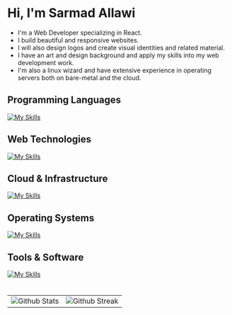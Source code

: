 # Hi, I'm Sarmad Allawi
- I'm a Web Developer specializing in React.
- I build beautiful and responsive websites.
- I will also design logos and create visual identities and related material.
- I have an art and design background and apply my skills into my web development work.
- I'm also a linux wizard and have extensive experience in operating servers both on bare-metal and the cloud.


## Programming Languages

[![My Skills](https://skillicons.dev/icons?i=cpp,py,js,ts,lua)](https://skillicons.dev)
## Web Technologies
[![My Skills](https://skillicons.dev/icons?i=react,nextjs,html,css)](https://skillicons.dev)
## Cloud & Infrastructure
[![My Skills](https://skillicons.dev/icons?i=aws,cloudflare,workers)](https://skillicons.dev)
## Operating Systems
[![My Skills](https://skillicons.dev/icons?i=linux,arch,nix,windows)](https://skillicons.dev)
## Tools & Software
[![My Skills](https://skillicons.dev/icons?i=bash,powershell,vim,neovim,vscode,ps,ai,blender,figma)](https://skillicons.dev)
#
<section>
    <table>
        <tr>
            <td>
                <img src="https://github-readme-stats.vercel.app/api?username=jimmetrix&show_icons=true&hide_border=true" alt="Github Stats" title="Github Stats">
            </td>
            <td>
                <img src="https://streak-stats.demolab.com/?user=jimmetrix&hide_border=true" alt="Github Streak" title="Github Streak">
            </td>
        </tr>
    </table>
</section>

